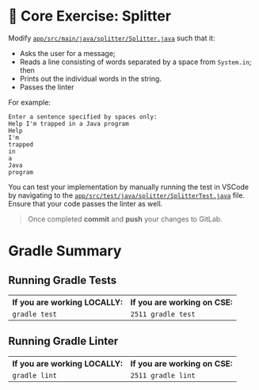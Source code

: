 # 🍌 Core Exercise: Splitter

Modify [`app/src/main/java/splitter/Splitter.java`](/app/src/main/java/splitter/Splitter.java) such that it:

- Asks the user for a message;
- Reads a line consisting of words separated by a space from `System.in`; then
- Prints out the individual words in the string.
- Passes the linter

For example:

```
Enter a sentence specified by spaces only:
Help I'm trapped in a Java program
Help
I'm
trapped
in
a
Java
program
```

You can test your implementation by manually running the test in VSCode by navigating to the [`app/src/test/java/splitter/SplitterTest.java`](/app/src/test/java/splitter/SplitterTest.java) file. Ensure that your code passes the linter as well.

> Once completed **commit** and **push** your changes to GitLab.

# Gradle Summary

## Running Gradle Tests

<table>
  <tr>
    <th>If you are working LOCALLY:</th>
    <th>If you are working on CSE:</th>
  </tr>
  <tr>
    <td><code>gradle test</code></td>
    <td><code>2511 gradle test</code></td>
  </tr>
</table>

## Running Gradle Linter

<table>
  <tr>
    <th>If you are working LOCALLY:</th>
    <th>If you are working on CSE:</th>
  </tr>
  <tr>
    <td>
      <code>gradle lint</code>
    </td>
    <td>
      <code>2511 gradle lint</code>
    </td>
  </tr>
</table>
